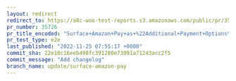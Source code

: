 ```yaml
---
layout: redirect
redirect_to: https://a8c-woo-test-reports.s3.amazonaws.com/public/pr/35726/e2e/index.html
pr_number: 35726
pr_title_encoded: "Surface+Amazon+Pay+as+%22Additional+Payment+Options%22+for+UK%2FEU%2FJP"
pr_test_type: e2e
last_published: "2022-11-25 07:55:17 +0000"
commit_sha: 22e10c16eeb498fc391280e73091a71243acc2f5
commit_message: "Add changelog"
branch_name: update/surface-amazon-pay
---
```

